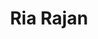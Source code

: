 ---
title       : Ria Rajan
photo       : "ria.jpg"
occupation  : "Visual Artist, Designer"

links:
 - icon     : "fa-facebook"
   url      : ""
 - icon     : "fa-twitter"
   url      : "https://twitter.com/riafish"
 - icon     : "fa-linkedin"
   url      : "https://www.linkedin.com/in/riarajan"
 - icon     : "fa-instagram"
   url      : "https://www.instagram.com/riafish/"
 - icon     : "fa-soundcloud"
   url      : ""
 - icon     : "fa-vimeo-square"
   url      : ""
 - icon     : "fa-github"
   url      : ""
 - icon     : "fa-tumblr"
   url      : "http://comicalheadspace.tumblr.com/"
 - icon     : "fa-globe"
   url      : "http://www.rrad.in/"
---